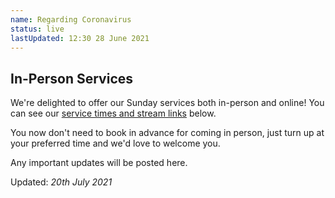```yaml
---
name: Regarding Coronavirus
status: live
lastUpdated: 12:30 28 June 2021
---
```

## In-Person Services
We're delighted to offer our Sunday services both in-person and online! You can see our [service times and stream links](/#services) below.

You now don't need to book in advance for coming in person, just turn up at your preferred time and we'd love to welcome you.

Any important updates will be posted here.

Updated: *20th July 2021*
